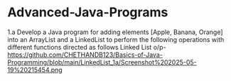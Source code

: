 # Advanced-Java-Programs
1.a Develop a Java program for adding elements [Apple, Banana, Orange] into an ArrayList and a LinkedList to perform the following operations with different functions directed as follows
 Linked List o/p-https://github.com/CHETHANDB123/Basics-of-Java-Programming/blob/main/LinkedList_1a/Screenshot%202025-05-19%20215454.png
